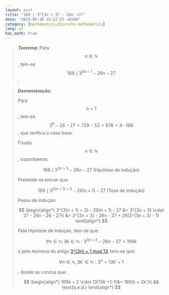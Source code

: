 ```yaml
---
layout: post
title: "169 | 3^{3n + 3} - 26n -27"
date: "2023-05-30 15:22:57 +0100"
category: [mathematics,discrete-mathematics]
lang: pt
has_math: true
---
```


> ***Teorema***:
Para $$n \in \mathbb{N}$$, tem-se $$169 \mid 3^{3n + 1} - 26n - 27$$.

> ***Demonstração:***
>
> Para $$n = 1$$, tem-se $$ 3^6 - 26 - 27 = 729 - 53 = 676 = 4 \cdot 169$$,
> que verifica o caso base.
>
> Fixado $$n \in \mathbb{N}$$, suponhamos:
>
> $$169 \mid 3^{3n + 3} - 26n - 27 \text{ (Hipótese de Indução)}$$
>
> Pretende-se provar que:
>
> $$169 \mid 3^{3(n + 1) + 3} - 26(n + 1) - 27 \text{ (Tese de Indução)}$$
>
> Passo de indução:
>
> $$
> \begin{align*}
> 3^{3(n + 1) + 3} - 26(n + 1) - 27 &= 3^{3n + 3} \cdot 27 - 26n - 26 - 27\\
> &= 3^{3n + 3} - 26n - 27 + 26(3^{3n + 3} - 1)
> \end{align*}
> $$
>
> Pela Hipótese de Indução, tem-se que:
>
> $$\forall n \in \mathbb{N}, \exists k \in \mathbb{N}:
> 3^{3n + 3} - 26n - 27 = 169k$$
>
> e pelo teorema do artigo [3^{3n} = 1 mod 13](/mathematics/3-3n-1-mod-13),
> tem-se que:
>
> $$ \forall n \in \mathbb{N}, \exists k' \in \mathbb{N}: 3^n = 13k' + 1$$
>
>, donde se conclui que:
>
> $$
> \begin{align*}
> 169k + 2 \cdot 13(13k'+1-1)&= 169(k + 2k')\\
> && \text{q.e.d.}
> \end{align*}
> $$

